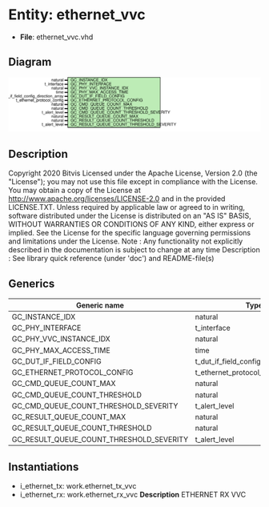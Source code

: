 # Entity: ethernet_vvc

- **File**: ethernet_vvc.vhd
## Diagram

![Diagram](ethernet_vvc.svg "Diagram")
## Description

Copyright 2020 Bitvis
Licensed under the Apache License, Version 2.0 (the "License"); you may not use this file except in compliance with the License.
You may obtain a copy of the License at http://www.apache.org/licenses/LICENSE-2.0 and in the provided LICENSE.TXT.
Unless required by applicable law or agreed to in writing, software distributed under the License is distributed on
an "AS IS" BASIS, WITHOUT WARRANTIES OR CONDITIONS OF ANY KIND, either express or implied.
See the License for the specific language governing permissions and limitations under the License.
Note : Any functionality not explicitly described in the documentation is subject to change at any time
Description : See library quick reference (under 'doc') and README-file(s)
## Generics

| Generic name                             | Type                                  | Value                                         | Description |
| ---------------------------------------- | ------------------------------------- | --------------------------------------------- | ----------- |
| GC_INSTANCE_IDX                          | natural                               |                                               |             |
| GC_PHY_INTERFACE                         | t_interface                           |                                               |             |
| GC_PHY_VVC_INSTANCE_IDX                  | natural                               |                                               |             |
| GC_PHY_MAX_ACCESS_TIME                   | time                                  | 1 us                                          |             |
| GC_DUT_IF_FIELD_CONFIG                   | t_dut_if_field_config_direction_array | C_DUT_IF_FIELD_CONFIG_DIRECTION_ARRAY_DEFAULT |             |
| GC_ETHERNET_PROTOCOL_CONFIG              | t_ethernet_protocol_config            | C_ETHERNET_PROTOCOL_CONFIG_DEFAULT            |             |
| GC_CMD_QUEUE_COUNT_MAX                   | natural                               | 1000                                          |             |
| GC_CMD_QUEUE_COUNT_THRESHOLD             | natural                               | 950                                           |             |
| GC_CMD_QUEUE_COUNT_THRESHOLD_SEVERITY    | t_alert_level                         | WARNING                                       |             |
| GC_RESULT_QUEUE_COUNT_MAX                | natural                               | 1000                                          |             |
| GC_RESULT_QUEUE_COUNT_THRESHOLD          | natural                               | 950                                           |             |
| GC_RESULT_QUEUE_COUNT_THRESHOLD_SEVERITY | t_alert_level                         | WARNING                                       |             |
## Instantiations

- i_ethernet_tx: work.ethernet_tx_vvc
- i_ethernet_rx: work.ethernet_rx_vvc
**Description**
ETHERNET RX VVC

